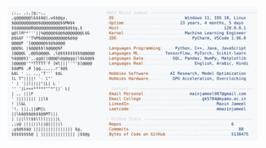 <picture>
  <source srcset="https://raw.githubusercontent.com/mmazinjameel/mmazinjameel/main/dark_mode.svg?v=1741630311" media="(prefers-color-scheme: dark)">
  <img src="https://raw.githubusercontent.com/mmazinjameel/mmazinjameel/main/light_mode.svg?v=1741630311">
</picture>
